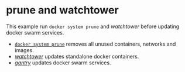 # prune and watchtower

This example run `docker system prune` and *watchtower* before updating docker swarm services.

* [`docker system prune`](https://docs.docker.com/engine/reference/commandline/system_prune/) removes all unused containers, networks and images.
* [*watchtower*](https://github.com/containrrr/watchtower) updates standalone docker containers.
* [*gantry*](https://github.com/shizunge/gantry) updates docker swarm services.

